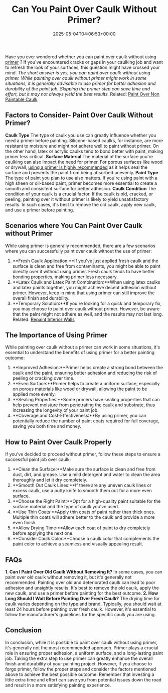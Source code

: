 ﻿---
layout: post
title: Can You Paint Over Caulk Without Primer?
date: '2025-05-04T04:06:53+00:00'
categories:
- DIY Paintings
tags: []
slug: /can-you-paint-over-caulk-without-primer/
lastmod: 2025-05-07T12:21:26+03:00
---

Have you ever wondered whether you can paint over caulk without using
[primer](https://pestpolicy.com/best-oil-based-primer-for-cabinets/)
? If you've encountered cracks or gaps in your caulking job and want to refresh the look of your surfaces, this question might have crossed your mind.
*The short answer is yes, you can paint over caulk without using primer. While painting over caulk without primer might work in some situations, it is generally advisable to use primer for better adhesion and durability of the paint job.*
*Skipping the primer step can save time and effort, but it may not always yield the best results.*
Related:
[Paint Over Non Paintable Caulk](https://pestpolicy.com/how-to-paint-over-non-paintable-caulk/)
## **Factors to Consider**- Paint Over Caulk Without Primer?
**Caulk Type**
The type of caulk you use can greatly influence whether you need a primer before painting.
Silicone-based caulks, for instance, are more resistant to moisture and might not adhere well to paint without primer. On the other hand, latex or acrylic caulks tend to bond better with paint, making primer less critical.
**Surface Material**
The material of the surface you're caulking can also impact the need for primer. For porous surfaces like wood or drywall,
[using a primer is highly recommended](https://pestpolicy.com/best-exterior-primer-paint/)
as it helps seal the surface and prevents the paint from being absorbed unevenly.
**Paint Type**
The type of paint you plan to use also matters. If you're using paint with a high sheen or oil-based paint, primer becomes more essential to create a smooth and consistent surface for better adhesion.
**Caulk Condition**
The condition of your caulk is a crucial factor. If the caulk is old, cracked, or peeling, painting over it without primer is likely to yield unsatisfactory results.
In such cases, it's best to remove the old caulk, apply new caulk, and use a primer before painting.
## **Scenarios where You Can Paint Over Caulk without Primer**
While using primer is generally recommended, there are a few scenarios where you can successfully paint over caulk without the use of primer:
1. **Fresh Caulk Application:**If you've just applied fresh caulk and the surface is clean and free from contaminants, you might be able to paint directly over it without using primer. Fresh caulk tends to have better bonding properties, making primer less necessary.
2. **Latex Caulk and Latex Paint Combination:**When using latex caulks and latex paints together, you might achieve decent adhesion without primer. However, keep in mind that using primer can still improve the overall finish and durability.
3. **Temporary Solution:**If you're looking for a quick and temporary fix, you may choose to paint over caulk without primer. However, be aware that the paint might not adhere as well, and the results may not last long.
Related:
[Repaint Interior Walls](https://pestpolicy.com/how-often-should-you-repaint-interior-walls/)
## **The Importance of Using Primer**
While painting over caulk without a primer can work in some situations, it's essential to understand the benefits of using primer for a better painting outcome:
1. **Improved Adhesion:**Primer helps create a strong bond between the caulk and the paint, ensuring better adhesion and reducing the risk of peeling or cracking over time.
2. **Even Surface:**Primer helps to create a uniform surface, especially on porous materials like wood or drywall, allowing the paint to be applied more evenly.
3. **Sealing Properties:**Some primers have sealing properties that can help prevent moisture from penetrating the caulk and substrate, thus increasing the longevity of your paint job.
4. **Coverage and Cost-Effectiveness:**By using primer, you can potentially reduce the number of paint coats required for full coverage, saving you both time and money.
## **How to Paint Over Caulk Properly**
If you've decided to proceed without primer, follow these steps to ensure a successful paint job over caulk:
1. **Clean the Surface:**Make sure the surface is clean and free from dust, dirt, and grease. Use a mild detergent and water to clean the area thoroughly and let it dry completely.
2. **Smooth Out Caulk Lines:**If there are any uneven caulk lines or excess caulk, use a putty knife to smooth them out for a more even surface.
3. **Choose the Right Paint:**Opt for a high-quality paint suitable for the surface material and the type of caulk you've used.
4. **Use Thin Coats:**Apply thin coats of paint rather than thick ones. Multiple thin coats will adhere better to the caulk and provide a more even finish.
5. **Allow Drying Time:**Allow each coat of paint to dry completely before applying the next one.
6. **Consider Caulk Color:**Choose a caulk color that complements the paint color to achieve a seamless and visually appealing result.
## FAQs
**1. Can I Paint Over Old Caulk Without Removing It?**
In some cases, you can paint over old caulk without removing it, but it's generally not recommended. Painting over old and deteriorated caulk can lead to poor adhesion and unsightly results.
It's best to remove the old caulk, apply the new caulk, and use a primer before painting for the best outcome.
**2. How Long Should I Wait Before Painting Over Fresh Caulk?**
The drying time for caulk varies depending on the type and brand. Typically, you should wait at least 24 hours before painting over fresh caulk.
However, it's essential to follow the manufacturer's guidelines for the specific caulk you are using.
## **Conclusion**
In conclusion, while it is possible to paint over caulk without using primer, it's generally not the most recommended approach. Primer plays a crucial role in ensuring proper adhesion, a uniform surface, and a long-lasting paint job.
Taking the extra step to use primer can greatly enhance the overall finish and durability of your painting project. However, if you choose to forgo primer, follow the proper steps and consider the factors mentioned above to achieve the best possible outcome.
Remember that investing a little extra time and effort can save you from potential issues down the road and result in a more satisfying painting experience.